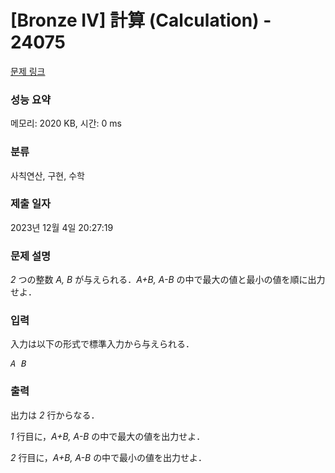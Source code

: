 # [Bronze IV] 計算 (Calculation) - 24075 

[문제 링크](https://www.acmicpc.net/problem/24075) 

### 성능 요약

메모리: 2020 KB, 시간: 0 ms

### 분류

사칙연산, 구현, 수학

### 제출 일자

2023년 12월 4일 20:27:19

### 문제 설명

<p><var>2</var> つの整数 <var>A, B</var> が与えられる．<var>A+B, A-B</var> の中で最大の値と最小の値を順に出力せよ．</p>

### 입력 

 <p>入力は以下の形式で標準入力から与えられる．</p>

<pre><var>A</var> <var>B</var></pre>

### 출력 

 <p>出力は <var>2</var> 行からなる．</p>

<p><var>1</var> 行目に，<var>A+B, A-B</var> の中で最大の値を出力せよ．</p>

<p><var>2</var> 行目に，<var>A+B, A-B</var> の中で最小の値を出力せよ．</p>

